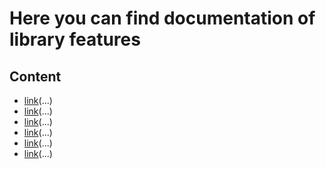 # Here you can find documentation of library features

## Content
* [link](http)(...)
* [link](http)(...)
* [link](http)(...)
* [link](http)(...)
* [link](http)(...)
* [link](http)(...)
